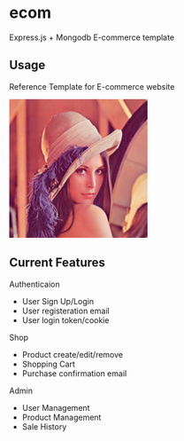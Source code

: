 # ecom

Express.js + Mongodb E-commerce template

## Usage

Reference Template for E-commerce website

<img src="https://github.com/JayKim97/jpeg2asciiflask/blob/main/server/static/uploads/Lenna.png" width="250">

## Current Features

Authenticaion

<ul>
  <li>User Sign Up/Login</li>
  <li>User registeration email</li>
  <li>User login token/cookie</li>
</ul>

Shop

<ul>
  <li>Product create/edit/remove</li>
  <li>Shopping Cart</li>
  <li>Purchase confirmation email</li>
</ul>

Admin

<ul>
  <li>User Management</li>
  <li>Product Management</li>
  <li>Sale History</li>
</ul>
